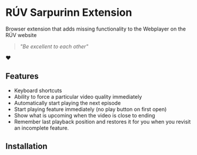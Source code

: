 # RÚV Sarpurinn Extension

Browser extension that adds missing functionality to the Webplayer on the RÚV website

> _"Be excellent to each other"_

:heart:

## Features
 * Keyboard shortcuts
 * Ability to force a particular video quality immediately
 * Automatically start playing the next episode
 * Start playing feature immediately (no play button on first open)
 * Show what is upcoming when the video is close to ending
 * Remember last playback position and restores it for you when you revisit an incomplete feature.


## Installation

